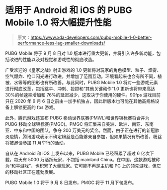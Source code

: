# 适用于 Android 和 iOS 的 PUBG Mobile 1.0 将大幅提升性能

> 原文：<https://www.xda-developers.com/pubg-mobile-1-0-better-performance-less-lag-smaller-downloads/>

PUBG Mobile 将于 9 月 8 日对 1.0 版本进行重大更新，并将引入许多新功能，包括改进的性能以及对视觉和游戏性的彻底改造。

广受欢迎的《皇家之战》射击游戏的 1.0 更新将对玩家的角色模型、粒子、烟雾、空气爆炸、枪口闪光进行改进，并增加了范围互动。环境看起来也会有所不同，植被、水等等的图形也有所改善。与此同时，PUBG Mobile 1.0 将对一些游戏元素进行彻底改革，包括跳伞、冲刺、投掷和“其他关键动作”1.0 更新也将带来高达 30%的帧速率增加和 76%的延迟减少，这取决于你使用的硬件。90fps 游戏目前只在 2020 年 9 月 6 日之前由一加手机独占，因此新版本也可能在其他高规格设备上解锁更高的 fps 游戏。

此外，腾讯游戏还宣布 PUBG 移动世界联赛(PMWL)和世界锦标赛将合并为 PUBG 移动全球锦标赛(PMGC)。PMGC 将汇集来自美洲、欧洲、南亚、东南亚、中东和中国的团队，争夺 200 万美元的奖金。然而，由于正在进行的新冠肺炎疫情，腾讯游戏表示不确定粉丝是否能够亲自参加，但如果情况有所改善，粉丝将被邀请参加 11 月举行的活动。

自从在 Android 和 iOS 上发布以来，PUBG Mobile 已经积累了超过 6 亿次下载，每天有 5000 万活跃玩家，不包括 mainland China。在中国，这款游戏被称为“和平游戏”，也积累了大量玩家。它可能不再是主机和 PC 上的领先游戏，但它的移动社区正在蓬勃发展。

PUBG Mobile 1.0 将于 9 月 8 日发布，PMGC 将于 11 月下旬发布。